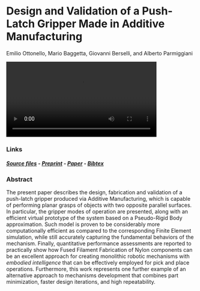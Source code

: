 # Design and Validation of a Push-Latch Gripper Made in Additive Manufacturing

Emilio Ottonello, Mario Baggetta, Giovanni Berselli, and Alberto Parmiggiani

<video width="400" controls>
  <source src="/media/demo_pick_and_place.mp4" type="video/mp4">
  <source src="mov_bbb.ogg" type="video/ogg">
  Your browser does not support HTML video.
</video>


### Links

##### [Source files](https://github.com/made-iit/plg/tree/main/hardware) - [Preprint](https://github.com/made-iit/plg/blob/main/media/preprint_push-latch.pdf) - [Paper](https://ieeexplore.ieee.org/document/10145474) - [Bibtex](https://github.com/made-iit/plg/tree/main/media/bibtex.bib)

### Abstract

The present paper describes the design, fabrication and validation of a push-latch gripper produced via Additive Manufacturing, which is capable of performing planar grasps of objects with two opposite parallel  surfaces. In particular, the gripper modes of operation are presented, along with an efficient virtual prototype of the system based on a Pseudo-Rigid Body approximation. Such model is proven to be considerably more computationally efficient as compared to the corresponding Finite Element simulation, while still accurately capturing the fundamental behaviors of the mechanism. Finally, quantitative performance assessments are reported to practically show how Fused Filament Fabrication of Nylon components can be an excellent approach for creating monolithic robotic mechanisms with *embodied intelligence* that can be effectively employed for pick and place operations. Furthermore, this work represents one further example of an alternative approach to  mechanisms development that combines part minimization, faster design iterations, and high repeatability.
